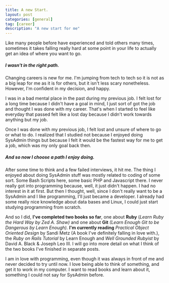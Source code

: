 ```yaml
---
title: A new Start.
layout: post
categories: [general]
tag: [career]
description: "A new start for me"
---
```


Like many people before have experienced and told others many times, sometimes it takes falling really hard at some point in your life to actually get an idea of where you want to go.

##### I wasn't in the right path.

Changing careers is new for me. I'm jumping from tech to tech so it is not as a big leap for me as it is for others, but it isn't less scary nonetheless.
However, I'm confident in my decision, and happy.

I was in a bad mental place in the past during my previous job. I felt lost for a long time because I didn't have a goal in mind, I just sort of got the job and thought I was done with my career. That's when I started to feel like everyday that passed felt like a lost day because I didn't work towards anything but my job.

Once I was done with my previous job, I felt lost and unsure of where to go or what to do. I realized that
I studied not because I enjoyed doing SysAdmin things but because I felt it would be the fastest way for me to
get a job, which was my only goal back then.

##### And so now I choose a path I enjoy doing.

After some time to think and a few failed interviews, it hit me. The thing I enjoyed about doing SysAdmin stuff was mostly related to coding of some sort. Some Bash Scripts here, some basic PHP and Javascript there.
I never really got into programming because, well, it just didn't happen. I had no interest in it at first.
But then I thought, well, since I don't really want to be a SysAdmin and I like programming, I'll just became a developer. I already had some really nice knowledge about data bases and Linux, I could just start studying programming from scratch.

And so I did, **I've completed two books so far**, one about **Ruby** (*Learn Ruby the Hard Way by Zed A. Shaw)* and one about **Git** *(Learn Enough Git to be Dangerous by Learn Enough).*
**I'm currently reading** *Practical Object Oriented Design* by Sandi Metz (A book I've definitely falling in love with.), the *Ruby on Rails Tutorial* by Learn Enough and *Well Grounded Rubyist* by David A. Black & Joseph Leo III.
I will go into more detail on what I think of the two books I've finished in separate posts.

I am in love with programming, even though it was always in front of me and never decided to try until now.
I love being able to think of something, and get it to work in my computer.
I want to read books and learn about it, something I could not say for SysAdmin before.
